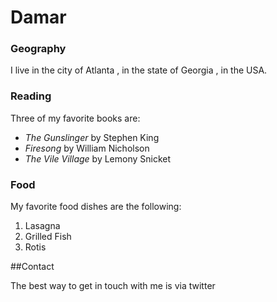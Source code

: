 # Damar

### Geography

I live in the city of Atlanta , in the state of Georgia , in the USA.


### Reading

Three of my favorite books are:

- *The Gunslinger* by Stephen King
- *Firesong* by William Nicholson
- *The Vile Village* by Lemony Snicket

### Food

My favorite food dishes are the following:

1. Lasagna
2. Grilled Fish
3. Rotis

##Contact

The best way to get in touch with me is via twitter

